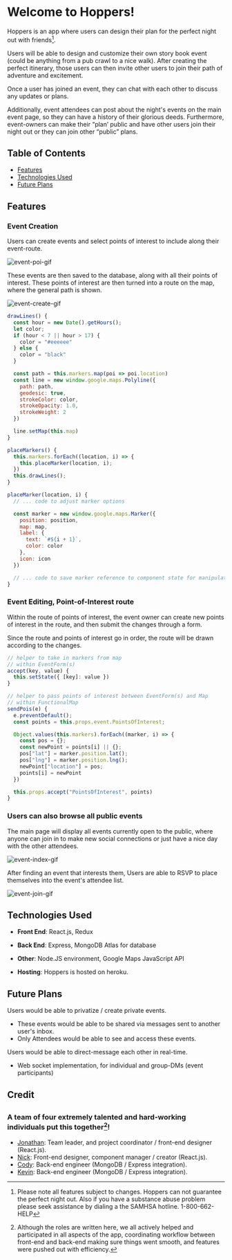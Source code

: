 # Welcome to Hoppers!

Hoppers is an app where users can design their plan for the perfect night out with friends[^1].

Users will be able to design and customize their own story book event (could be anything from a pub crawl to a nice walk). After creating the perfect itinerary, those users can then invite other users to join their path of adventure and excitement.

Once a user has joined an event, they can chat with each other to discuss any updates or plans.

Additionally, event attendees can post about the night's events on the main event page, so they can have a history of their glorious deeds. Furthermore, event-owners can make their “plan’ public and have other users join their night out or they can join other “public” plans.

<h2 id="table-of-contents">Table of Contents</h2>

  - [Features](#features)
  - [Technologies Used](#technologies-used)
  - [Future Plans](#future-plans)

<h2 id="features">Features</h2>

### Event Creation

Users can create events and select points of interest to include along their event-route.

<img src="https://media.giphy.com/media/hJai6xoHx2C7KHFKic/giphy.gif" alt="event-poi-gif"></img>

These events are then saved to the database, along with all their points of interest.
These points of interest are then turned into a route on the map, where the general path is shown.

<img src="https://media.giphy.com/media/rb46Dl0AReltUxR5ED/giphy.gif" alt="event-create-gif"></img>

```javaScript
drawLines() {
  const hour = new Date().getHours();
  let color;
  if (hour < 7 || hour > 17) {
    color = "#eeeeee"
  } else {
    color = "black"
  }

  const path = this.markers.map(poi => poi.location)
  const line = new window.google.maps.Polyline({
    path: path,
    geodesic: true,
    strokeColor: color,
    strokeOpacity: 1.0,
    strokeWeight: 2
  })

  line.setMap(this.map)
}

placeMarkers() {
  this.markers.forEach((location, i) => {
    this.placeMarker(location, i);
  })
  this.drawLines();
}

placeMarker(location, i) {
  // ... code to adjust marker options

  const marker = new window.google.maps.Marker({
    position: position,
    map: map,
    label: {
      text: `#${i + 1}`,
      color: color
    },
    icon: icon
  })

  // ... code to save marker reference to component state for manipulation
}
```


### Event Editing, Point-of-Interest route

Within the route of points of interest, the event owner can create new points of interest in the route, and then submit the changes through a form.

Since the route and points of interest go in order, the route will be drawn according to the changes.

```javaScript
// helper to take in markers from map
// within EventForm(s)
accept(key, value) {
  this.setState({ [key]: value })
}

// helper to pass points of interest between EventForm(s) and Map
// within FunctionalMap
sendPois(e) {
  e.preventDefault();
  const points = this.props.event.PointsOfInterest;

  Object.values(this.markers).forEach((marker, i) => {
    const pos = {};
    const newPoint = points[i] || {};
    pos["lat"] = marker.position.lat();
    pos["lng"] = marker.position.lng();
    newPoint["location"] = pos;
    points[i] = newPoint
  })

  this.props.accept("PointsOfInterest", points)
}
```

### Users can also browse all public events

The main page will display all events currently open to the public, where anyone can join in to make new social connections or just have a nice day with the other attendees.

<img src="https://media.giphy.com/media/xs3l47FQu2yrMSgEaI/giphy.gif" alt="event-index-gif"></img>

After finding an event that interests them, Users are able to RSVP to place themselves into the event's attendee list.

<img src="https://media.giphy.com/media/LS4zK20qBpOypG65Ub/giphy.gif"
alt="event-join-gif"></img>

<h2 id="technologies-used">Technologies Used</h2>

- __Front End__: React.js, Redux

- __Back End__: Express, MongoDB Atlas for database

- __Other__: Node.JS environment, Google Maps JavaScript API

- __Hosting__: Hoppers is hosted on heroku.

<h2 id="future-plans">Future Plans</h2>

Users would be able to privatize / create private events.
  - These events would be able to be shared via messages sent to another user's inbox.
  - Only Attendees would be able to see and access these events.

Users would be able to direct-message each other in real-time.
  - Web socket implementation, for individual and group-DMs (event participants)

<h2>Credit<h2>

### A team of four extremely talented and hard-working individuals put this together[^2]!

  - <a href="https://github.com/JonJWong" target="_blank" rel="noopener noreferrer">Jonathan</a>: Team leader, and project coordinator / front-end designer (React.js).
  - <a href="https://github.com/njpietrow" target="_blank" rel="noopener noreferrer">Nick</a>: Front-end designer, component manager / creator (React.js).
  - <a href="https://github.com/CodyDegraffeNiles" target="_blank" rel="noopener noreferrer">Cody</a>: Back-end engineer (MongoDB / Express integration).
  - <a href="https://github.com/KevinCh28" target="_blank" rel="noopener noreferrer">Kevin</a>: Back-end engineer (MongoDB / Express integration).

[^1]: Please note all features subject to changes. Hoppers can not guarantee the perfect night out. Also if you have a substance abuse problem please seek assistance by dialing a the SAMHSA hotline. 1-800-662-HELP

[^2]: Although the roles are written here, we all actively helped and participated in all aspects of the app, coordinating workflow between front-end and back-end making sure things went smooth, and features were pushed out with efficiency.
